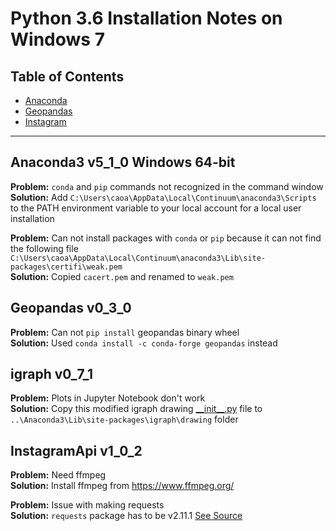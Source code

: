 # Python 3.6 Installation Notes on Windows 7

## Table of Contents
- [Anaconda](#anaconda3-v5_1_0-windows-64-bit)
- [Geopandas](#geopandas-v0_3_0)
- [Instagram](#instagramapi-v1_0_2)
---
## Anaconda3 v5_1_0 Windows 64-bit
**Problem:** `conda` and `pip` commands not recognized in the command window  
**Solution:** Add `C:\Users\caoa\AppData\Local\Continuum\anaconda3\Scripts` to the PATH environment variable to your local account for a local user installation

**Problem:** Can not install packages with `conda` or `pip` because it can not find the following file `C:\Users\caoa\AppData\Local\Continuum\anaconda3\Lib\site-packages\certifi\weak.pem`  
**Solution:** Copied `cacert.pem` and renamed to `weak.pem`

## Geopandas v0_3_0
**Problem:** Can not `pip install` geopandas binary wheel  
**Solution:** Used `conda install -c conda-forge geopandas` instead

## igraph v0_7_1
**Problem:** Plots in Jupyter Notebook don't work  
**Solution:** Copy this modified igraph drawing [\_\_init\_\_.py](https://github.com/epmarie/network_workshop/blob/master/__init__.py) file to `..\Anaconda3\Lib\site-packages\igraph\drawing` folder

## InstagramApi v1_0_2
**Problem:** Need ffmpeg  
**Solution:** Install ffmpeg from https://www.ffmpeg.org/

**Problem:** Issue with making requests  
**Solution:** `requests` package has to be v2.11.1 [See Source](https://github.com/LevPasha/Instagram-API-python/blob/master/requirements.txt)

